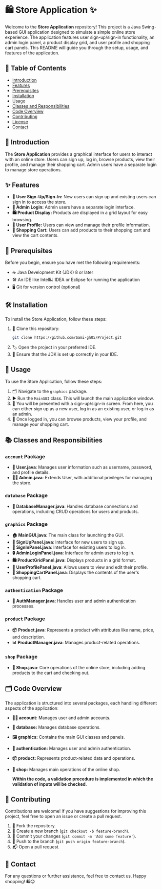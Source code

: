 # 🛍️ Store Application ✨

Welcome to the **Store Application** repository! This project is a Java Swing-based GUI application designed to simulate a simple online store experience. The application features user sign-up/sign-in functionality, an admin login panel, a product display grid, and user profile and shopping cart panels. This README will guide you through the setup, usage, and features of the application.

## 📑 Table of Contents

- [Introduction](#introduction)
- [Features](#features)
- [Prerequisites](#prerequisites)
- [Installation](#installation)
- [Usage](#usage)
- [Classes and Responsibilities](#classes-and-responsibilities)
- [Code Overview](#code-overview)
- [Contributing](#contributing)
- [License](#license)
- [Contact](#contact)

## 🌟 Introduction

The **Store Application** provides a graphical interface for users to interact with an online store. Users can sign up, log in, browse products, view their profile, and manage their shopping cart. Admin users have a separate login to manage store operations.

## ✨ Features

- **📝 User Sign-Up/Sign-In:** New users can sign up and existing users can sign in to access the store.
- **🔑 Admin Login:** Admin users have a separate login interface.
- **🛍️ Product Display:** Products are displayed in a grid layout for easy browsing.
- **👤 User Profile:** Users can view and manage their profile information.
- **🛒 Shopping Cart:** Users can add products to their shopping cart and view the cart contents.

## 🔧 Prerequisites

Before you begin, ensure you have met the following requirements:

- ☕ Java Development Kit (JDK) 8 or later
- 🛠️ An IDE like IntelliJ IDEA or Eclipse for running the application
- 🖥️ Git for version control (optional)

## 🛠️ Installation

To install the Store Application, follow these steps:

1. 📂 Clone this repository:
    ```sh
    git clone https://github.com/Sami-gh05/Project.git
    ```
2. 🏷️ Open the project in your preferred IDE.
3. 📝 Ensure that the JDK is set up correctly in your IDE.

## 🚀 Usage

To use the Store Application, follow these steps:

1. 🗂️ Navigate to the `graphics` package.
2. ▶️ Run the `MainGUI` class. This will launch the main application window.
3. 👥 You will be presented with a sign-up/sign-in screen. From here, you can either sign up as a new user, log in as an existing user, or log in as an admin.
4. 🛒 Once logged in, you can browse products, view your profile, and manage your shopping cart.

## 📚 Classes and Responsibilities

### `account` Package
- **👤 User.java**: Manages user information such as username, password, and profile details.
- **👨‍💼 Admin.java**: Extends User, with additional privileges for managing the store.

### `database` Package
- **💾 DatabaseManager.java**: Handles database connections and operations, including CRUD operations for users and products.

### `graphics` Package
- **🏠 MainGUI.java**: The main class for launching the GUI.
- **📝 SignUpPanel.java**: Interface for new users to sign up.
- **🔑 SignInPanel.java**: Interface for existing users to log in.
- **🔒 AdminLoginPanel.java**: Interface for admin users to log in.
- **🛍️ ProductGridPanel.java**: Displays products in a grid format.
- **👤 UserProfilePanel.java**: Allows users to view and edit their profile.
- **🛒 ShoppingCartPanel.java**: Displays the contents of the user's shopping cart.

### `authentication` Package
- **🔐 AuthManager.java**: Handles user and admin authentication processes.

### `product` Package
- **📦 Product.java**: Represents a product with attributes like name, price, and description.
- **📊 ProductManager.java**: Manages product-related operations.

### `shop` Package
- **🏪 Shop.java**: Core operations of the online store, including adding products to the cart and checking out.

## 🗂️ Code Overview

The application is structured into several packages, each handling different aspects of the application:

- **🧑‍💼 account:** Manages user and admin accounts.
- **💾 database:** Manages database operations.
- **🖼️ graphics:** Contains the main GUI classes and panels.
- **🔐 authentication:** Manages user and admin authentication.
- **📦 product:** Represents product-related data and operations.
- **🏪 shop:** Manages main operations of the online shop.



    **Within the code, a validation procedure is implemented in which the validation of inputs will be checked.**

## 🤝 Contributing

Contributions are welcome! If you have suggestions for improving this project, feel free to open an issue or create a pull request.

1. 🍴 Fork the repository.
2. 🌱 Create a new branch (`git checkout -b feature-branch`).
3. 📝 Commit your changes (`git commit -m 'Add some feature'`).
4. 🔄 Push to the branch (`git push origin feature-branch`).
5. 📬 Open a pull request.

## 📧 Contact

For any questions or further assistance, feel free to contact us. Happy shopping! 🛍️😊
